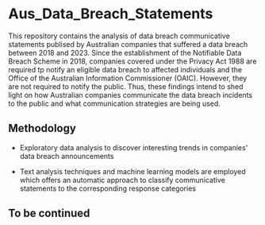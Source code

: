 # Aus_Data_Breach_Statements

This repository contains the analysis of data breach communicative statements publised by Australian companies that suffered a data breach between 2018 and 2023.
Since the establishment of the Notifiable Data Breach Scheme in 2018, companies covered under the Privacy Act 1988 are required tp notify an eligible data breach to affected individuals and the Office of the Australian Information Commissioner (OAIC). However, they are not required to notify the public.
Thus, these findings intend to shed light on how Australian companies communicate the data breach incidents to the public and what communication strategies are being used.

## Methodology
- Exploratory data analysis to discover interesting trends in companies' data breach announcements

- Text analysis techniques and machine learning models are employed which offers an automatic approach to classify communicative statements to the corresponding response categories

## To be continued
